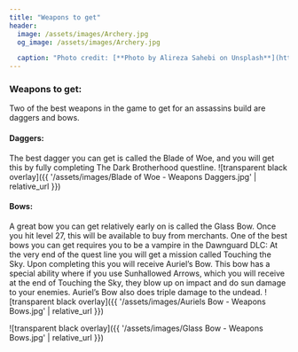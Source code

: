 ```yaml
---
title: "Weapons to get"
header:
  image: /assets/images/Archery.jpg
  og_image: /assets/images/Archery.jpg

  caption: "Photo credit: [**Photo by Alireza Sahebi on Unsplash**](https://unsplash.com)"
---
```



### Weapons to get:
 Two of the best weapons in the game to get for an assassins build are daggers and bows.

#### Daggers: 
The best dagger you can get is called the Blade of Woe, and you will get this by fully completing The Dark Brotherhood questline. 
![transparent black overlay]({{ '/assets/images/Blade of Woe - Weapons Daggers.jpg' | relative_url }})

#### Bows: 
A great bow you can get relatively early on is called the Glass Bow.
 Once you hit level 27, this will be available to buy from merchants.
 One of the best bows you can get requires you to be a vampire in the Dawnguard DLC: At the very end of the quest line you will get a mission called Touching the Sky. Upon completing this you will receive Auriel’s Bow. This bow has a special ability where if you use Sunhallowed Arrows, which you will receive at the end of Touching the Sky, they blow up on impact and do sun damage to your enemies. Auriel’s Bow also does triple damage to the undead.
![transparent black overlay]({{ '/assets/images/Auriels Bow - Weapons Bows.jpg' | relative_url }})

![transparent black overlay]({{ '/assets/images/Glass Bow - Weapons Bows.jpg' | relative_url }})
